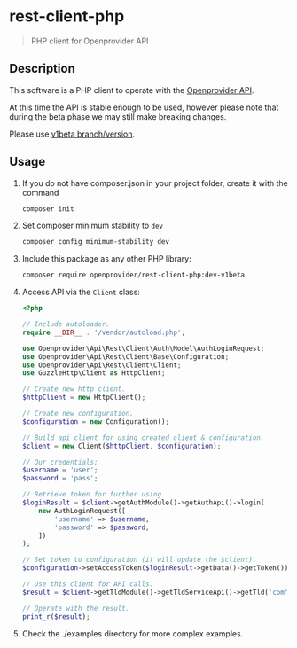 # rest-client-php

> PHP client for Openprovider API

Description
-----------

This software is a PHP client to operate with the [Openprovider API](https://github.com/openprovider/api-documentation).

At this time the API is stable enough to be used, however please note that during the beta phase we may still make breaking changes.

Please use [v1beta branch/version](https://github.com/openprovider/rest-client-php/tree/v1beta).


Usage
-----------
1. If you do not have composer.json in your project folder, create it with the command
	```bash
	composer init
	```
2. Set composer minimum stability to `dev`  
	```bash
	composer config minimum-stability dev
	```
3. Include this package as any other PHP library: 
	```bash
	composer require openprovider/rest-client-php:dev-v1beta
	```
4. Access API via the `Client` class:
	```php
	<?php
	
	// Include autoloader.
	require __DIR__ . '/vendor/autoload.php';
	
	use Openprovider\Api\Rest\Client\Auth\Model\AuthLoginRequest;
	use Openprovider\Api\Rest\Client\Base\Configuration;
	use Openprovider\Api\Rest\Client\Client;
	use GuzzleHttp\Client as HttpClient;
	
	// Create new http client.
	$httpClient = new HttpClient();
	
	// Create new configuration.
	$configuration = new Configuration();
	
	// Build api client for using created client & configuration.
	$client = new Client($httpClient, $configuration);
	
	// Our credentials;
	$username = 'user';
	$password = 'pass';
	
	// Retrieve token for further using.
	$loginResult = $client->getAuthModule()->getAuthApi()->login(
		new AuthLoginRequest([
			'username' => $username,
			'password' => $password,
		])
	);
	
	// Set token to configuration (it will update the $client).
	$configuration->setAccessToken($loginResult->getData()->getToken());
	
	// Use this client for API calls.
	$result = $client->getTldModule()->getTldServiceApi()->getTld('com');
	
	// Operate with the result.
	print_r($result);
	```
5. Check the ./examples directory for more complex examples.
